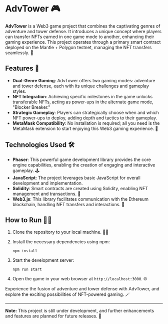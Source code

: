 # AdvTower 🎮

**AdvTower** is a Web3 game project that combines the captivating genres of adventure and tower defense. It introduces a unique concept where players can transfer NFTs earned in one game mode to another, enhancing their gaming experience. This project operates through a primary smart contract deployed on the Mantle + Polygon testnet, managing the NFT transfers seamlessly. 🚀

## Features 🌟

- **Dual-Genre Gaming**: AdvTower offers two gaming modes: adventure and tower defense, each with its unique challenges and gameplay styles.
- **NFT Integration**: Achieving specific milestones in the game unlocks transferable NFTs, acting as power-ups in the alternate game mode, "Blocker Breaker."
- **Strategic Gameplay**: Players can strategically choose when and which NFT power-ups to deploy, adding depth and tactics to their gameplay.
- **MetaMask Compatibility**: No installation is required; all you need is the MetaMask extension to start enjoying this Web3 gaming experience. 🦊

## Technologies Used 🛠️

- **Phaser**: This powerful game development library provides the core engine capabilities, enabling the creation of engaging and interactive gameplay. 🕹️
- **JavaScript**: The project leverages basic JavaScript for overall development and implementation.
- **Solidity**: Smart contracts are created using Solidity, enabling NFT management and transactions. 💼
- **Web3.js**: This library facilitates communication with the Ethereum blockchain, handling NFT transfers and interactions. 🔗

## How to Run 🏃‍♂️

1. Clone the repository to your local machine. 🧑‍💻

2. Install the necessary dependencies using npm:

   ```
   npm install
   ```

3. Start the development server:

   ```
   npm run start
   ```

4. Open the game in your web browser at `http://localhost:3000`. 🌐

Experience the fusion of adventure and tower defense with AdvTower, and explore the exciting possibilities of NFT-powered gaming. 🪄

---

**Note:** This project is still under development, and further enhancements and features are planned for future releases. 🚧
